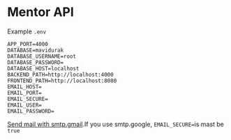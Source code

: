 # Mentor API

Example `.env`

```
APP_PORT=4000
DATABASE=mavidurak
DATABASE_USERNAME=root
DATABASE_PASSWORD=
DATABASE_HOST=localhost
BACKEND_PATH=http://localhost:4000
FRONTEND_PATH=http://localhost:8080
EMAIL_HOST=
EMAIL_PORT=
EMAIL_SECURE=
EMAIL_USER=
EMAIL_PASSWORD=
```

[Send mail with smtp.gmail](https://support.google.com/mail/answer/7126229?visit_id=637363760481005370-2213185597&hl=tr&rd=1).If you use smtp.google, ```EMAIL_SECURE=```is mast be ```true```
